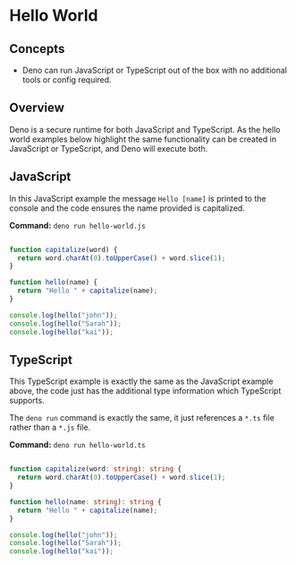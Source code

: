 # Hello World

## Concepts

* Deno can run JavaScript or TypeScript out of the box with no additional tools
or config required.


## Overview

Deno is a secure runtime for both JavaScript and TypeScript. As the hello world
examples below highlight the same functionality can be created in JavaScript or
TypeScript, and Deno will execute both.


## JavaScript

In this JavaScript example the message `Hello [name]` is printed to the console
and the code ensures the name provided is capitalized.


**Command:** `deno run hello-world.js`



```typescript

function capitalize(word) {
  return word.charAt(0).toUpperCase() + word.slice(1);
}

function hello(name) {
  return "Hello " + capitalize(name);
}

console.log(hello("john"));
console.log(hello("Sarah"));
console.log(hello("kai"));


```
## TypeScript

This TypeScript example is exactly the same as the JavaScript example above, the
code just has the additional type information which TypeScript supports.


The `deno run` command is exactly the same, it just references a `*.ts` file
rather than a `*.js` file.


**Command:** `deno run hello-world.ts`



```typescript

function capitalize(word: string): string {
  return word.charAt(0).toUpperCase() + word.slice(1);
}

function hello(name: string): string {
  return "Hello " + capitalize(name);
}

console.log(hello("john"));
console.log(hello("Sarah"));
console.log(hello("kai"));


```



